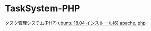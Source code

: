 # TaskSystem-PHP
タスク管理システム(PHP)
[ubuntu 18.04 インストール(6) apache, php](http://verifiedby.me/adiary/0122)

